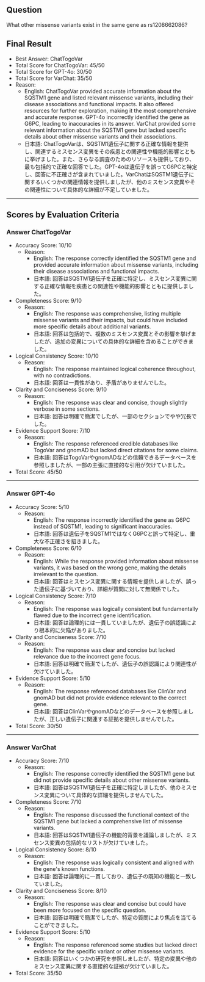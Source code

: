 ## Question

What other missense variants exist in the same gene as rs1208662086?

## Final Result

- Best Answer: ChatTogoVar
- Total Score for ChatTogoVar: 45/50
- Total Score for GPT-4o: 30/50
- Total Score for VarChat: 35/50
- Reason:
  - English: ChatTogoVar provided accurate information about the SQSTM1 gene and listed relevant missense variants, including their disease associations and functional impacts. It also offered resources for further exploration, making it the most comprehensive and accurate response. GPT-4o incorrectly identified the gene as G6PC, leading to inaccuracies in its answer. VarChat provided some relevant information about the SQSTM1 gene but lacked specific details about other missense variants and their associations.
  - 日本語: ChatTogoVarは、SQSTM1遺伝子に関する正確な情報を提供し、関連するミスセンス変異をその疾患との関連性や機能的影響とともに挙げました。また、さらなる調査のためのリソースも提供しており、最も包括的で正確な回答でした。GPT-4oは遺伝子を誤ってG6PCと特定し、回答に不正確さが含まれていました。VarChatはSQSTM1遺伝子に関するいくつかの関連情報を提供しましたが、他のミスセンス変異やその関連性について具体的な詳細が不足していました。

---

## Scores by Evaluation Criteria

### Answer ChatTogoVar
- Accuracy Score: 10/10
  - Reason: 
    - English: The response correctly identified the SQSTM1 gene and provided accurate information about missense variants, including their disease associations and functional impacts.
    - 日本語: 回答はSQSTM1遺伝子を正確に特定し、ミスセンス変異に関する正確な情報を疾患との関連性や機能的影響とともに提供しました。
- Completeness Score: 9/10
  - Reason: 
    - English: The response was comprehensive, listing multiple missense variants and their impacts, but could have included more specific details about additional variants.
    - 日本語: 回答は包括的で、複数のミスセンス変異とその影響を挙げましたが、追加の変異についての具体的な詳細を含めることができました。
- Logical Consistency Score: 10/10
  - Reason: 
    - English: The response maintained logical coherence throughout, with no contradictions.
    - 日本語: 回答は一貫性があり、矛盾がありませんでした。
- Clarity and Conciseness Score: 9/10
  - Reason: 
    - English: The response was clear and concise, though slightly verbose in some sections.
    - 日本語: 回答は明確で簡潔でしたが、一部のセクションでやや冗長でした。
- Evidence Support Score: 7/10
  - Reason: 
    - English: The response referenced credible databases like TogoVar and gnomAD but lacked direct citations for some claims.
    - 日本語: 回答はTogoVarやgnomADなどの信頼できるデータベースを参照しましたが、一部の主張に直接的な引用が欠けていました。
- Total Score: 45/50

---

### Answer GPT-4o
- Accuracy Score: 5/10
  - Reason: 
    - English: The response incorrectly identified the gene as G6PC instead of SQSTM1, leading to significant inaccuracies.
    - 日本語: 回答は遺伝子をSQSTM1ではなくG6PCと誤って特定し、重大な不正確さを招きました。
- Completeness Score: 6/10
  - Reason: 
    - English: While the response provided information about missense variants, it was based on the wrong gene, making the details irrelevant to the question.
    - 日本語: 回答はミスセンス変異に関する情報を提供しましたが、誤った遺伝子に基づいており、詳細が質問に対して無関係でした。
- Logical Consistency Score: 7/10
  - Reason: 
    - English: The response was logically consistent but fundamentally flawed due to the incorrect gene identification.
    - 日本語: 回答は論理的には一貫していましたが、遺伝子の誤認識により根本的に欠陥がありました。
- Clarity and Conciseness Score: 7/10
  - Reason: 
    - English: The response was clear and concise but lacked relevance due to the incorrect gene focus.
    - 日本語: 回答は明確で簡潔でしたが、遺伝子の誤認識により関連性が欠けていました。
- Evidence Support Score: 5/10
  - Reason: 
    - English: The response referenced databases like ClinVar and gnomAD but did not provide evidence relevant to the correct gene.
    - 日本語: 回答はClinVarやgnomADなどのデータベースを参照しましたが、正しい遺伝子に関連する証拠を提供しませんでした。
- Total Score: 30/50

---

### Answer VarChat
- Accuracy Score: 7/10
  - Reason: 
    - English: The response correctly identified the SQSTM1 gene but did not provide specific details about other missense variants.
    - 日本語: 回答はSQSTM1遺伝子を正確に特定しましたが、他のミスセンス変異について具体的な詳細を提供しませんでした。
- Completeness Score: 7/10
  - Reason: 
    - English: The response discussed the functional context of the SQSTM1 gene but lacked a comprehensive list of missense variants.
    - 日本語: 回答はSQSTM1遺伝子の機能的背景を議論しましたが、ミスセンス変異の包括的なリストが欠けていました。
- Logical Consistency Score: 8/10
  - Reason: 
    - English: The response was logically consistent and aligned with the gene's known functions.
    - 日本語: 回答は論理的に一貫しており、遺伝子の既知の機能と一致していました。
- Clarity and Conciseness Score: 8/10
  - Reason: 
    - English: The response was clear and concise but could have been more focused on the specific question.
    - 日本語: 回答は明確で簡潔でしたが、特定の質問により焦点を当てることができました。
- Evidence Support Score: 5/10
  - Reason: 
    - English: The response referenced some studies but lacked direct evidence for the specific variant or other missense variants.
    - 日本語: 回答はいくつかの研究を参照しましたが、特定の変異や他のミスセンス変異に関する直接的な証拠が欠けていました。
- Total Score: 35/50